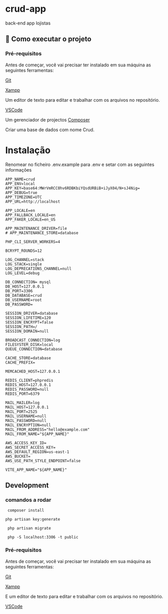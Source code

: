 # crud-app
 back-end app lojistas



## 🚀 Como executar o projeto

### Pré-requisitos

Antes de começar, você vai precisar ter instalado em sua máquina as seguintes ferramentas:

[Git](https://git-scm.com)

[Xampp](https://www.apachefriends.org/pt_br/download.html)

Um editor de texto para editar e trabalhar com os arquivos no repositório.

[VSCode](https://code.visualstudio.com/)

Um gerenciador de projectos
[Composer](https://getcomposer.org/download)

Criar uma base de dados com nome Crud.

# Instalação 

Renomear no ficheiro .env.example para .env e setar com as seguintes informações
```shell
APP_NAME=crud
APP_ENV=local
APP_KEY=base64:MWrVmRCC0hv6RDBKbiYQsdURBiB+iJyX04/N+sJ4Nig=
APP_DEBUG=true
APP_TIMEZONE=UTC
APP_URL=http://localhost

APP_LOCALE=en
APP_FALLBACK_LOCALE=en
APP_FAKER_LOCALE=en_US

APP_MAINTENANCE_DRIVER=file
# APP_MAINTENANCE_STORE=database

PHP_CLI_SERVER_WORKERS=4

BCRYPT_ROUNDS=12

LOG_CHANNEL=stack
LOG_STACK=single
LOG_DEPRECATIONS_CHANNEL=null
LOG_LEVEL=debug

DB_CONNECTION= mysql
DB_HOST=127.0.0.1
DB_PORT=3306
DB_DATABASE=crud
DB_USERNAME=root
DB_PASSWORD=

SESSION_DRIVER=database
SESSION_LIFETIME=120
SESSION_ENCRYPT=false
SESSION_PATH=/
SESSION_DOMAIN=null

BROADCAST_CONNECTION=log
FILESYSTEM_DISK=local
QUEUE_CONNECTION=database

CACHE_STORE=database
CACHE_PREFIX=

MEMCACHED_HOST=127.0.0.1

REDIS_CLIENT=phpredis
REDIS_HOST=127.0.0.1
REDIS_PASSWORD=null
REDIS_PORT=6379

MAIL_MAILER=log
MAIL_HOST=127.0.0.1
MAIL_PORT=2525
MAIL_USERNAME=null
MAIL_PASSWORD=null
MAIL_ENCRYPTION=null
MAIL_FROM_ADDRESS="hello@example.com"
MAIL_FROM_NAME="${APP_NAME}"

AWS_ACCESS_KEY_ID=
AWS_SECRET_ACCESS_KEY=
AWS_DEFAULT_REGION=us-east-1
AWS_BUCKET=
AWS_USE_PATH_STYLE_ENDPOINT=false

VITE_APP_NAME="${APP_NAME}"
```
## Development

### comandos a rodar
```shell
 composer install 
```

```shell
php artisan key:generate 
```

```shell
 php artisan migrate 
```

```shell
 php -S localhost:3306 -t public
```

### Pré-requisitos

Antes de começar, você vai precisar ter instalado em sua máquina as seguintes ferramentas:

[Git](https://git-scm.com)

[Xampp](https://www.apachefriends.org/pt_br/download.html)

E um editor de texto para editar e trabalhar com os arquivos no repositório.

[VSCode](https://code.visualstudio.com/)

